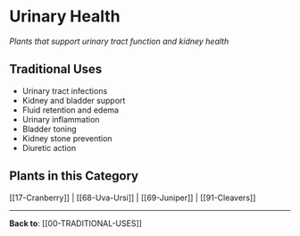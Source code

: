 # Urinary Health

*Plants that support urinary tract function and kidney health*

## Traditional Uses
- Urinary tract infections
- Kidney and bladder support
- Fluid retention and edema
- Urinary inflammation
- Bladder toning
- Kidney stone prevention
- Diuretic action

## Plants in this Category

[[17-Cranberry]] | [[68-Uva-Ursi]] | [[69-Juniper]] | [[91-Cleavers]]

---

**Back to**: [[00-TRADITIONAL-USES]]